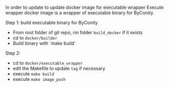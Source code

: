 In order to update to update docker image for executable wrapper
Execute wrapper docker image is a wrapper of executable binary for ByConity.

Step 1: build executable binary for ByConity
- From root folder of git repo, rm folder `build_docker` if it exists
- cd to `docker/builder`
- Build binary with `make build' 

Step 2:
- cd to `docker/executable_wrapper`
- edit the Makefile to update `tag` if necessary
- execute `make build`
- execute `make image_push`
